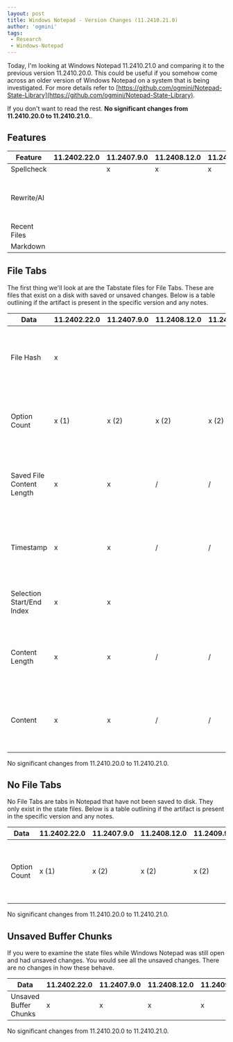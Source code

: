```yaml
---
layout: post
title: Windows Notepad - Version Changes (11.2410.21.0)
author: 'ogmini'
tags:
 - Research
 - Windows-Notepad
---
```


Today, I'm looking at Windows Notepad 11.2410.21.0 and comparing it to the previous version 11.2410.20.0. This could be useful if you somehow come across an older version of Windows Notepad on a system that is being investigated. For more details refer to [https://github.com/ogmini/Notepad-State-Library](https://github.com/ogmini/Notepad-State-Library).

If you don't want to read the rest. __No significant changes from 11.2410.20.0 to 11.2410.21.0.__.

## Features

| Feature | 11.2402.22.0 | 11.2407.9.0 | 11.2408.12.0 | 11.2409.9.0 | 11.2410.20.0 | 11.2410.21.0 | Notes |
| --- | --- | --- | --- | --- | --- | --- | --- |
| Spellcheck | | x | x | x | x | x |  |
| Rewrite/AI | | | | | x | x | Will only appear on Windows 11 24H2 |
| Recent Files | | | | |  |  |  |
| Markdown | | | | |  |  |  |

## File Tabs

The first thing we'll look at are the Tabstate files for File Tabs. These are files that exist on a disk with saved or unsaved changes. Below is a table outlining if the artifact is present in the specific version and any notes.

| Data | 11.2402.22.0 | 11.2407.9.0 | 11.2408.12.0 | 11.2409.9.0 | 11.2410.20.0 | 11.2410.21.0 | Notes |
| --- | --- | --- | --- | --- | --- | --- | --- |
| File Hash | x | | |  | | |This File Hash is for the file on disk. It does NOT account for any unsaved changes. |
| Option Count | x (1) | x (2) | x (2) | x (2) | x (2) | x (2) |This is 1 for 11.2402.22.0 and 2 for 11.2407.9.0+. It is still unknown what these are. |
| Saved File Content Length | x | x | / | / | / | / |Starting with 11.2408.12.0 this is only populated for File Tabs with unsaved changes.|
| Timestamp | x | x | / | / | / | / |Starting with 11.2408.12.0 this is only populated for File Tabs with unsaved changes.|
| Selection Start/End Index | x | x | | | || Starting with 11.2408.12.0 this is no longer populated. |
| Content Length | x | x | / | / | / | / | Starting with 11.2408.12.0 this is only populated for File Tabs with unsaved changes.|
| Content | x | x | / | / | / | / | Starting with 11.2408.12.0 this is only populated for File Tabs with unsaved changes.|

No significant changes from 11.2410.20.0 to 11.2410.21.0.

## No File Tabs

No File Tabs are tabs in Notepad that have not been saved to disk. They only exist in the state files. Below is a table outlining if the artifact is present in the specific version and any notes.

| Data | 11.2402.22.0 | 11.2407.9.0 | 11.2408.12.0 | 11.2409.9.0 | 11.2410.20.0 | 11.2410.21.0 | Notes |
| --- | --- | --- | --- | --- | --- | --- | --- |
| Option Count | x (1) | x (2) | x (2) | x (2) | x (2) | x (2) |This is 1 for 11.2402.22.0 and 2 for 11.2407.9.0+. It is still unknown what these are. |

No significant changes from 11.2410.20.0 to 11.2410.21.0.

## Unsaved Buffer Chunks

If you were to examine the state files while Windows Notepad was still open and had unsaved changes. You would see all the unsaved changes. There are no changes in how these behave.

| Data | 11.2402.22.0 | 11.2407.9.0 | 11.2408.12.0 | 11.2409.9.0 | 11.2410.20.0 | 11.2410.21.0 | Notes |
| --- | --- | --- | --- | --- | --- | --- | --- |
| Unsaved Buffer Chunks | x | x | x | x | x | x | Identical |

No significant changes from 11.2410.20.0 to 11.2410.21.0.
